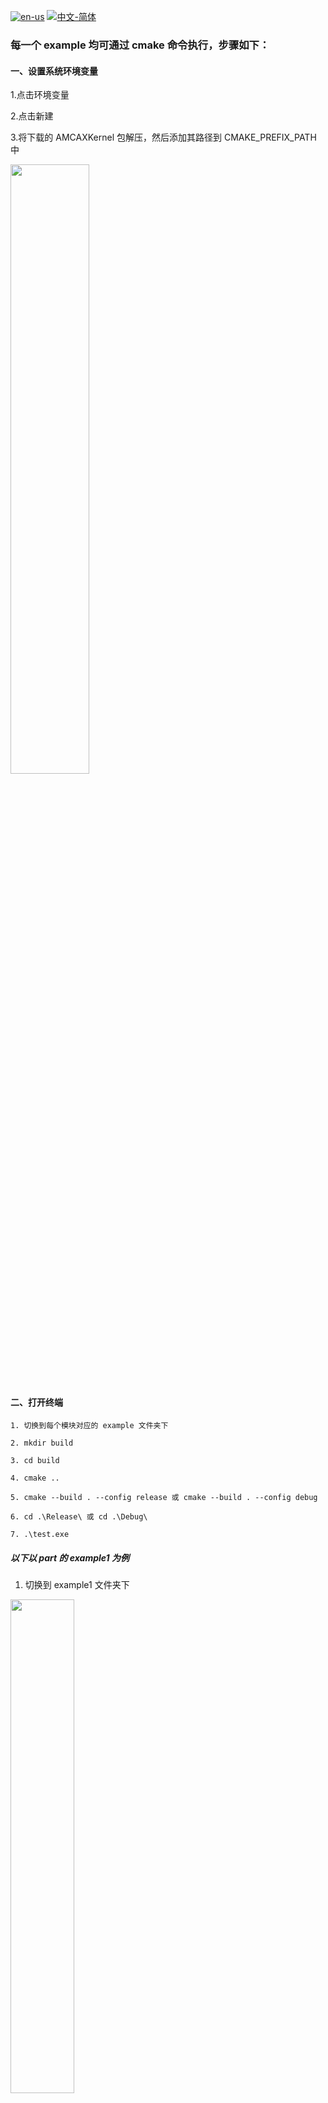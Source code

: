 [![en-us](https://img.shields.io/badge/en-us-yellow.svg)](./README.md) [![中文-简体](https://img.shields.io/badge/%E4%B8%AD%E6%96%87-%E7%AE%80%E4%BD%93-red.svg)](./README.zh_cn.md)

### 每一个 example 均可通过 cmake 命令执行，步骤如下：

#### 一、设置系统环境变量

1.点击环境变量

2.点击新建

3.将下载的 AMCAXKernel 包解压，然后添加其路径到 CMAKE_PREFIX_PATH 中

<div align = left><img src="https://s2.loli.net/2024/09/30/abp5NK68YvyXQuR.jpg" width=50%; height=auto></div>


#### 二、打开终端

	1. 切换到每个模块对应的 example 文件夹下
	
	2. mkdir build
	
	3. cd build
	
	4. cmake ..
	
	5. cmake --build . --config release 或 cmake --build . --config debug
	
	6. cd .\Release\ 或 cd .\Debug\
	
	7. .\test.exe

##### 以下以 part 的 example1 为例

1. 切换到 example1 文件夹下

<div align = left><img src="https://s2.loli.net/2024/08/20/fxNGCTsyzEDBoY6.png" width=45%; height=auto></div>

2. mkdir build

<div align = left><img src="https://s2.loli.net/2024/08/20/k9ZqWcXLtCbIABu.png" width=45%; height=auto></div>

3. cd build

<div align = left><img src="https://s2.loli.net/2024/08/20/uswo18SMBEcdt6U.png" width=45%; height=auto></div>

4. cmake ..

<div align = left><img src="https://s2.loli.net/2024/08/20/uhj8y5Wrw4xkmls.png" width=90%; height=auto></div>

5. cmake --build . --config release

<div align = left><img src="https://s2.loli.net/2024/08/20/6qiu8cCgxHJnOjS.png" width=45%; height=auto></div>

6. cd .\Release\

<div align = left><img src="https://s2.loli.net/2024/08/20/hiTR6GFPtal4M5j.png" width=45%; height=auto></div>

7. ./test.exe

<div align = left><img src="https://s2.loli.net/2024/08/20/8KxPpD6lQW4TX5H.png" width=45%; height=auto></div>

注：某些example依赖conan进行第三方库的管理，请参考[Conan官网](https://conan.io/)获取详细指南。并且我们内核库使用 msvc_2022 编译。
	 




​	


